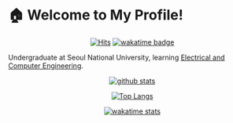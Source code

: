 <!--
**thekpaul/thekpaul** is a `special` repository because its `README.md`
(this file) appears on your GitHub profile.

Here are some ideas to get you started:

- 🔭 I’m currently working on
- 🌱 I’m currently learning
- 👯 I’m looking to collaborate on
- 🤔 I’m looking for help with
- 💬 Ask me about
- 📫 How to reach me:
- 😄 Pronouns:
- ⚡ Fun fact:
[![ReadMe Card](https://github-readme-stats.vercel.app/api/pin/?username=thekpaul&repo=github-readme-stats)](https://github.com/anuraghazra/github-readme-stats)
-->

# 🏠 Welcome to My Profile!

<div align = "center">

[![Hits](https://hits.seeyoufarm.com/api/count/incr/badge.svg?url=https%3A%2F%2Fgithub.com%2Fthekpaul&count_bg=%23008888&title_bg=%23808080&icon=github.svg&icon_color=%23B0B0B0&title=Visitors&edge_flat=false)](https://hits.seeyoufarm.com)
[![wakatime badge](https://wakatime.com/badge/user/1b677677-1ab9-47dd-b620-bd068d276b6e.svg)](https://wakatime.com/@1b677677-1ab9-47dd-b620-bd068d276b6e)

</div>

Undergraduate at Seoul National University, learning
[Electrical and Computer Engineering][1].

<div align = "center">

[![github stats](https://github-readme-stats-thekpaul.vercel.app/api?username=thekpaul&show_icons=true&include_all_commits=true&count_private=true&theme=blueberry)](https://github.com/anuraghazra/github-readme-stats)

[![Top Langs](https://github-readme-stats-thekpaul.vercel.app/api/top-langs/?username=thekpaul&exclude_repo=github-readme-stats,thekpaul.github.io&layout=compact&langs_count=8&count_private=true&theme=blueberry&card_width=445)](https://github.com/anuraghazra/github-readme-stats)

[![wakatime stats](https://github-readme-stats.vercel.app/api/wakatime?username=thekpaul&layout=compact&langs_count=6&theme=blueberry&card_width=445&range=all_time)][2]

</div>

[1]: https://ece.snu.ac.kr
[2]: https://wakatime.com/@thekpaul
